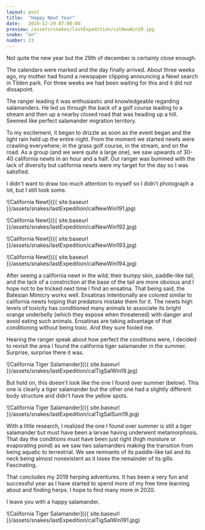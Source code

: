 ```yaml
---
layout: post
title:  "Happy Newt Year"
date:   2019-12-29 07:00:00
preview: /assets/snakes/lastExpedition/calNewWin19.jpg
snake: "on"
number: 23
---
```

Not quite the new year but the 29th of december is certainly close enough.

The calendars were marked and the day finally arrived. About three weeks ago, my mother had found a newspaper clipping announcing a Newt search in Tilden park. For three weeks we had been waiting for this and it did not dissapoint. 

The ranger leading it was enthusiastic and knowledgeable regarding salamanders. He led us through the back of a golf course leading to a stream and then up a nearby closed road that was heading up a hill. Seemed like perfect salamander migration territory. 

To my excitement, it began to drizzle as soon as the event began and the light rain held up the entire night. From the moment we started newts were crawling everywhere; in the grass golf course, in the stream, and on the road. As a group (and we were quite a large one), we saw upwards of 30-40 california newts in an hour and a half. Our ranger was bummed with the lack of diversity but california newts were my target for the day so I was satisfied. 

I didn't want to draw too much attention to myself so I didn't photograph a lot, but I still took some.

![California Newt]({{ site.baseurl }}/assets/snakes/lastExpedition/calNewWin191.jpg)

![California Newt]({{ site.baseurl }}/assets/snakes/lastExpedition/calNewWin192.jpg)

![California Newt]({{ site.baseurl }}/assets/snakes/lastExpedition/calNewWin193.jpg)

![California Newt]({{ site.baseurl }}/assets/snakes/lastExpedition/calNewWin194.jpg)

After seeing a california newt in the wild; their bumpy skin, paddle-like tail, and the lack of a constriction at the base of the tail are more obvious and I hope not to be tricked next time I find an ensatina. That being said, the Batesian Mimicry works well. Ensatinas intentionally are colored similar to california newts hoping that predators mistake them for it. The newts high levels of toxicity has conditioned many animals to associate its bright orange underbelly (which they expose when threatened) with danger and avoid eating such animals. Ensatinas are taking advantage of that conditioning without being toxic. And they sure fooled me.

Hearing the ranger speak about how perfect the conditions were, I decided to revisit the area I found the california tiger salamander in the summer. Surprise, surprise there it was. 

![California Tiger Salamander]({{ site.baseurl }}/assets/snakes/lastExpedition/calTigSalWin19.jpg)

But hold on, this doesn't look like the one I found over summer (below). This one is clearly a tiger salamander but the other one had a slightly different body structure and didn't have the yellow spots.

![California Tiger Salamander]({{ site.baseurl }}/assets/snakes/lastExpedition/calTigSalSum19.jpg)

With a little research, I realized the one I found over summer is still a tiger salamander but must have been a larvae having underwent metamorphosis. That day the conditions must have been just right (high moisture or evaporating pond) as we saw two salamanders making the transition from being aquatic to terrestrial. We see remnants of its paddle-like tail and its neck being almost nonexistent as it loses the remainder of its gills. Fascinating.

That concludes my 2019 herping adventures. It has been a very fun and successful year as I have started to spend more of my free time learning about and finding herps. I hope to find many more in 2020.

I leave you with a happy salamander.

![California Tiger Salamander]({{ site.baseurl }}/assets/snakes/lastExpedition/calTigSalWin191.jpg)